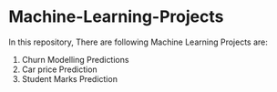 # Machine-Learning-Projects
In this repository, There are following Machine Learning Projects are:
1. Churn Modelling Predictions
2. Car price Prediction
3. Student Marks Prediction

